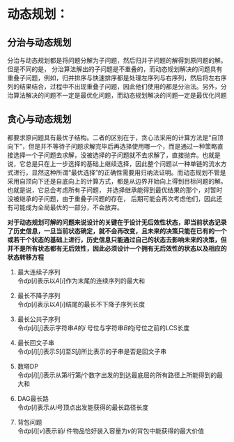 # 动态规划：  
## 分治与动态规划  
分治与动态规划都是将问题分解为子问题，然后归并子问题的解得到原问题的解。但是不同的是， 分治算法解出的子问题是不重叠的，而动态规划解决的问题具有重叠子问题，例如，归并排序与快速排序都是处理左序列与右序列，然后将左右序列的结果结合，过程中不出现重叠子问题，因此他们使用的都是分治法。另外，分治算法解决的问题不一定是最优化问题，而动态规划解决的问题一定是最优化问题
## 贪心与动态规划  
都要求原问题具有最优子结构。二者的区别在于，贪心法采用的计算方法是“自顶向下”，但是并不等待子问题求解完毕后再选择使用哪一个，而是通过一种策略直接选择一个子问题去求解，没被选择的子问题就不去求解了，直接抛弃。也就是说，它总是只在上一步选择的基础上继续选择，因此整个问题以一种单链的流水方式进行，显然这种所谓“最优选择”的正确性需要用归纳法证明。而动态规划不管是采用自顶向下还是自底向上的计算方式，都是从边界开始向上得到目标问题的解。也就是说，它总会考虑所有子问题， 并选择继承能得到最优结果的那个，对暂时没被继承的子问题，由于重叠子问题的存在， 后期可能会再次考虑他们，因此还有可能成为全局最优的一部分，不会放弃。 

**对于动态规划可解的问题来说设计的关键在于设计无后效性状态，即当前状态记录了历史信息，一旦当前状态确定，就不会再改变，且未来的决策只能在已有的一个或若干个状态的基础上进行，历史信息只能通过自己的状态去影响未来的决策，但并不是所有状态都有无后效性，因此必须设计一个拥有无后效性的状态以及相应的状态转移方程**

1. 最大连续子序列  
令$`dp[i]`$表示以$`A[i]`$作为末尾的连续序列的最大和

2. 最长不降子序列  
令$`dp[i]`$表示以$`A[i]`$结尾的最长不下降子序列长度
3. 最长公共子序列  
令$`dp[i][j]`$表示字符串$`A`$的$`i`$ 号位与字符串$`B`$的$`j`$号位之前的LCS长度
4. 最长回文子串  
令$`dp[i][j]`$表示$`S[i]`$至$`S[j]`$所比表示的子串是否是回文子串
5. 数塔DP  
令$`dp[i][j]`$表示从第$`i`$行第$`j`$个数字出发的到达最底层的所有路径上所能得到的最大和
6. DAG最长路  
令$`dp[i]`$表示从$`i`$号顶点出发能获得的最长路径长度
6. 背包问题  
令$`dp[i][v]`$表示前$`i`$ 件物品恰好装入容量为$`v`$的背包中能获得的最大价值

